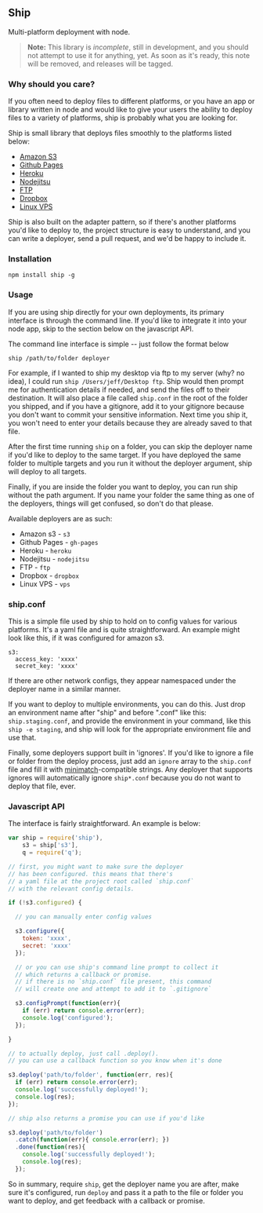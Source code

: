 Ship
----

Multi-platform deployment with node.

> **Note:** This library is _incomplete_, still in development, and you should not attempt to use it for anything, yet. As soon as it's ready, this note will be removed, and releases will be tagged.

### Why should you care?

If you often need to deploy files to different platforms, or you have an app or library written in node and would like to give your users the ability to deploy files to a variety of platforms, ship is probably what you are looking for.

Ship is small library that deploys files smoothly to the platforms listed below:

- [Amazon S3](lib/deployers/s3)
- [Github Pages](lib/deployers/gh-pages)
- [Heroku](lib/deployers/heroku)
- [Nodejitsu](lib/deployers/nodejitsu)
- [FTP](lib/deployers/ftp)
- [Dropbox](lib/deployers/dropbox)
- [Linux VPS](lib/deployers/vps)

Ship is also built on the adapter pattern, so if there's another platforms you'd like to deploy to, the project structure is easy to understand, and you can write a deployer, send a pull request, and we'd be happy to include it.

### Installation

`npm install ship -g`

### Usage

If you are using ship directly for your own deployments, its primary interface is through the command line. If you'd like to integrate it into your node app, skip to the section below on the javascript API.

The command line interface is simple -- just follow the format below

```
ship /path/to/folder deployer
```

For example, if I wanted to ship my desktop via ftp to my server (why? no idea), I could run `ship /Users/jeff/Desktop ftp`. Ship would then prompt me for authentication details if needed, and send the files off to their destination. It will also place a file called `ship.conf` in the root of the folder you shipped, and if you have a gitignore, add it to your gitignore because you don't want to commit your sensitive information. Next time you ship it, you won't need to enter your details because they are already saved to that file.

After the first time running `ship` on a folder, you can skip the deployer name if you'd like to deploy to the same target. If you have deployed the same folder to multiple targets and you run it without the deployer argument, ship will deploy to all targets.

Finally, if you are inside the folder you want to deploy, you can run ship without the path argument. If you name your folder the same thing as one of the deployers, things will get confused, so don't do that please.

Available deployers are as such:

- Amazon s3 - `s3`
- Github Pages - `gh-pages`
- Heroku - `heroku`
- Nodejitsu - `nodejitsu`
- FTP - `ftp`
- Dropbox - `dropbox`
- Linux VPS - `vps`

### ship.conf

This is a simple file used by ship to hold on to config values for various platforms. It's a yaml file and is quite straightforward. An example might look like this, if it was configured for amazon s3.

```
s3:
  access_key: 'xxxx'
  secret_key: 'xxxx'
```

If there are other network configs, they appear namespaced under the deployer name in a similar manner.

If you want to deploy to multiple environments, you can do this. Just drop an environment name after "ship" and before ".conf" like this: `ship.staging.conf`, and provide the environment in your command, like this `ship -e staging`, and ship will look for the appropriate environment file and use that.

Finally, some deployers support built in 'ignores'. If you'd like to ignore a file or folder from the deploy process, just add an `ignore` array to the `ship.conf` file and fill it with [minimatch](https://github.com/isaacs/minimatch)-compatible strings. Any deployer that supports ignores will automatically ignore `ship*.conf` because you do not want to deploy that file, ever.

### Javascript API

The interface is fairly straightforward. An example is below:

```js
var ship = require('ship'),
    s3 = ship['s3'],
    q = require('q');

// first, you might want to make sure the deployer
// has been configured. this means that there's
// a yaml file at the project root called `ship.conf`
// with the relevant config details.

if (!s3.configured) {

  // you can manually enter config values

  s3.configure({
    token: 'xxxx',
    secret: 'xxxx'
  });

  // or you can use ship's command line prompt to collect it
  // which returns a callback or promise.
  // if there is no `ship.conf` file present, this command
  // will create one and attempt to add it to `.gitignore`

  s3.configPrompt(function(err){
    if (err) return console.error(err);
    console.log('configured');
  });

}

// to actually deploy, just call .deploy().
// you can use a callback function so you know when it's done

s3.deploy('path/to/folder', function(err, res){
  if (err) return console.error(err);
  console.log('successfully deployed!');
  console.log(res);
});

// ship also returns a promise you can use if you'd like

s3.deploy('path/to/folder')
  .catch(function(err){ console.error(err); })
  .done(function(res){
    console.log('successfully deployed!');
    console.log(res);
  });

```

So in summary, require `ship`, get the deployer name you are after, make sure it's configured, run `deploy` and pass it a path to the file or folder you want to deploy, and get feedback with a callback or promise.
